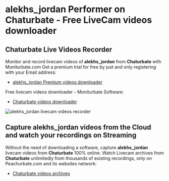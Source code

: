 # alekhs_jordan Performer on Chaturbate - Free LiveCam videos downloader

## Chaturbate Live Videos Recorder

Monitor and record livecam videos of **alekhs_jordan** from **Chaturbate** with Moniturbate.com
Get a premium trial for free by just and only registering with your Email address:
* [alekhs_jordan Premium videos downloader](https://moniturbate.com/request-demo-licence-key.html)

Free livecam videos downloader - Moniturbate Software:
* [Chaturbate videos downloader](https://moniturbate.com/moniturbate-download-software.html)

![alekhs_jordan livecam videos recorder](https://peachurnet.com/templates/moniturbate-software.png)


## Capture alekhs_jordan videos from the Cloud and watch your recordings on Streaming

Without the need of downloading a software, capture **alekhs_jordan** livecam videos from **Chaturbate** 100% online.
Watch Livecam archives from **Chaturbate** unlimitedly from thousands of existing recordings, only on Peachurbate.com and its websites network:
* [Chaturbate videos archives](https://peachurnet.com/)